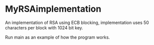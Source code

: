 # MyRSAimplementation
An  implementation of RSA using ECB blocking, implementation uses 50 characters per block with 1024 bit key.

Run main as an example of how the program works.
